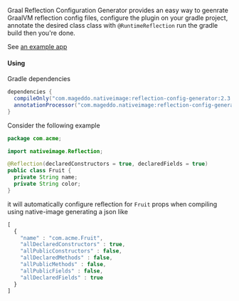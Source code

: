Graal Reflection Configuration Generator provides an easy way to
geenrate GraalVM reflection config files, configure the
plugin on your gradle project, annotate the desired class class with
`@RuntimeReflection` run the gradle build then you're done.

See [an example app](https://github.com/mageddo/graal-reflection-configuration-generator/tree/master/example)

#### Using

Gradle dependencies 
```groovy
dependencies {
  compileOnly("com.mageddo.nativeimage:reflection-config-generator:2.3.4")
  annotationProcessor("com.mageddo.nativeimage:reflection-config-generator:2.3.4")
}
```

Consider the following example 
```java
package com.acme;

import nativeimage.Reflection;

@Reflection(declaredConstructors = true, declaredFields = true)
public class Fruit {
  private String name;
  private String color;   
}
```
it will automatically configure reflection for `Fruit` props when compiling using native-image generating a json like

```javascript
[
  {
    "name" : "com.acme.Fruit",
    "allDeclaredConstructors" : true,
    "allPublicConstructors" : false,
    "allDeclaredMethods" : false,
    "allPublicMethods" : false,
    "allPublicFields" : false,
    "allDeclaredFields" : true
  }
]
```
